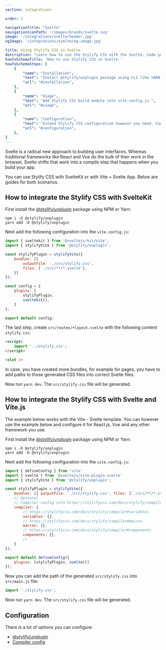 ```yaml
---
section: integrations

order: 1

navigationTitle: "Svelte"
navigationIconPath: '/images/brands/svelte.svg'
image: '/integrations/svelte/header.jpg'
ogImage: '/integrations/svelte/og-image.jpg'

title: Using Stylify CSS in Svelte
description: "Learn how to use the Stylify CSS with the Svelte. Code your Svelte website faster with Stylify CSS."
howToSchemaTitle: 'How to use Stylify CSS in Svelte.'
howToSchemaSteps: [
	{
		"name": "Installation",
		"text": "Install @stylify/unplugin package using CLI like YARN or NPM.",
		"url": "#installation",
	},
	{
		"name": "Usage",
		"text": "Add Stylify CSS build module into vite.config.js.",
		"url": "#usage",
	},
	{
		"name": "Configuration",
		"text": "Extend Stylify CSS configuration however you need. Configure variables, components, custom selectors and a lot more.",
		"url": "#configuration",
	},
]
---
```


Svelte is a radical new approach to building user interfaces. Whereas traditional frameworks like React and Vue do the bulk of their work in the browser, Svelte shifts that work into a compile step that happens when you build your app.

You can use Stylify CSS with SvelteKit or with Vite + Svelte App. Below are guides for both scenarios.

## How to integrate the Stylify CSS with SvelteKit


<stack-blitz-link link="stylify-sveltekit-example"></stack-blitz-link>

First install the [@stylify/unplugin](/docs/unplugin) package using NPM or Yarn:

```
npm i -D @stylify/unplugin
yarn add -D @stylify/unplugin
```

Next add the following configuration into the `vite.config.js`:

```js
import { sveltekit } from '@sveltejs/kit/vite';
import { stylifyVite } from '@stylify/unplugin';

const stylifyPlugin = stylifyVite({
	bundles: [{
		outputFile: './src/stylify.css',
		files: ['./src/**/*.svelte'],
	}]
});

const config = {
	plugins: [
		stylifyPlugin,
		sveltekit(),
	]
};

export default config;
```

The last step, create `src/routes/+layout.svelte` with the following content `stylify.css`:

```html
<script>
	import '../stylify.css';
</script>

<slot />
```

In case, you have created more bundles, for example for pages, you have to add paths to those generated CSS files into correct Svelte files.

Now run `yarn dev`. The `src/stylify.css` file will be generated.

## How to integrate the Stylify CSS with Svelte and Vite.js

<stack-blitz-link link="stylify-svelte-vite"></stack-blitz-link>

The example below works with the Vite - Svelte template. You can however use the example below and configure it for React.js, Vue and any other framework you use.

First install the [@stylify/unplugin](/docs/unplugin) package using NPM or Yarn:

```
npm i -D @stylify/unplugin
yarn add -D @stylify/unplugin
```

Next add the following configuration into the `vite.config.js`:

```js
import { defineConfig } from 'vite'
import { svelte } from '@sveltejs/vite-plugin-svelte'
import { stylifyVite } from '@stylify/unplugin';

const stylifyPlugin = stylifyVite({
	bundles: [{ outputFile: './src/stylify.css', files: ['./src/**/*.svelte'] }],
	// Optional
	// Compiler config info https://stylifycss.com/docs/stylify/compiler#configuration
	compiler: {
		// https://stylifycss.com/docs/stylify/compiler#variables
		variables: {},
		// https://stylifycss.com/docs/stylify/compiler#macros
		macros: {},
		// https://stylifycss.com/docs/stylify/compiler#components
		components: {},
		// ...
	}
});

export default defineConfig({
	plugins: [stylifyPlugin, svelte()]
});
```

Now you can add the path of the generated `src/stylify.css` into `src/main.js` file:

```js
import './stylify.css';
```

Now run `yarn dev`. The `src/stylify.css` file will be generated.

## Configuration
There is a lot of options you can configure:
- [@stylify/unplugin](/docs/unplugin)
- [Compiler config](/docs/stylify/compiler)

<where-to-next />
